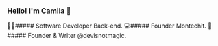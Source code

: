 ### Hello! I'm Camila 👋

👩‍💻##### Software Developer Back-end.
💻##### Founder Montechit.
🧙##### Founder & Writer @devisnotmagic.

<!--
**camihshm/camihshm** is a ✨ _special_ ✨ repository because its `README.md` (this file) appears on your GitHub profile.

Here are some ideas to get you started:

- 🔭 I’m currently working on ...
- 🌱 I’m currently learning ...
- 👯 I’m looking to collaborate on ...
- 🤔 I’m looking for help with ...
- 💬 Ask me about ...
- 📫 How to reach me: ...
- 😄 Pronouns: ...
- ⚡ Fun fact: ...
-->

